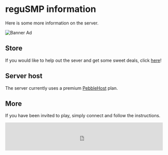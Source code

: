 # reguSMP information
Here is some more information on the server.

![Banner Ad](https://i.imgur.com/ZOl43iu.png)

## Store

If you would like to help out the sever and get some sweet deals, click [here](/mcstore)!

## Server host

The server currently uses a premium [PebbleHost](https://pebblehost.com/) plan.

## More

If you have been invited to play, simply connect and follow the instructions.

<iframe style="width:728px;height:90px;max-width:100%;border:none;display:block;margin:auto" src="https://namemc.com/server/smp.regulad.xyz/embed" width="728" height="90"></iframe>
